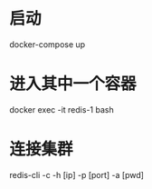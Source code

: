 # 启动
docker-compose up

# 进入其中一个容器
docker exec -it redis-1 bash

# 连接集群
redis-cli -c -h [ip] -p [port] -a [pwd]